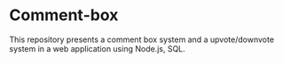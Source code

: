 # Comment-box
This repository presents a comment box system and a upvote/downvote system in a web application using Node.js, SQL.
